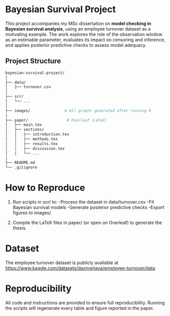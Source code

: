 # Bayesian Survival Project

This project accompanies my MSc dissertation on **model checking in Bayesian survival analysis**, using an employee turnover dataset as a motivating example. The work explores the role of the observation window as an estimable parameter, evaluates its impact on censoring and inference, and applies posterior predictive checks to assess model adequacy.

## Project Structure
```bash
bayesian-survival-project/
│
├── data/                  
│   ├── turnover.csv
│
├── scr/                 
│   └── ...
│
├── images/               # All graphs generated after running R
|
├── paper/                 # Overleaf（LaTeX）
│   ├── main.tex
│   ├── sections/
│   │   ├── introduction.tex
│   │   ├── methods.tex
│   │   ├── results.tex
│   │   ├── discussion.tex
│   |   └── ...
|
├── README.md             
└── .gitignore            
```
# How to Reproduce
1. Run scripts in scr/ to:
-Process the dataset in data/turnover.csv
-Fit Bayesian survival models
-Generate posterior predictive checks
-Export figures to images/

2. Compile the LaTeX files in paper/ (or open on Overleaf) to generate the thesis.

# Dataset
The employee turnover dataset is publicly available at https://www.kaggle.com/datasets/davinwijaya/employee-turnover/data

# Reproducibility
All code and instructions are provided to ensure full reproducibility. Running the scripts will regenerate every table and figure reported in the paper.